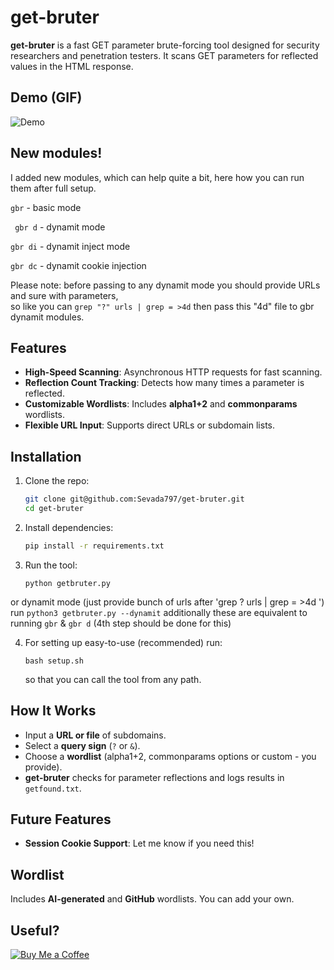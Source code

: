 # get-bruter

**get-bruter** is a fast GET parameter brute-forcing tool designed for security researchers and penetration testers. It scans GET parameters for reflected values in the HTML response.

## Demo (GIF)
![Demo](https://github.com/Sevada797/get-bruter/blob/main/assets/Get-Bruter_demo.gif?raw=true)

## New modules!
I added new modules, which can help quite a bit, here how you can run them after full setup.

```gbr``` - basic mode

``` gbr d``` - dynamit mode

```gbr di``` - dynamit inject mode

```gbr dc``` - dynamit cookie injection

Please note: before passing to any dynamit mode you should provide URLs and sure with parameters, <br>
so like you can `grep "?" urls | grep = >4d` then pass this "4d" file to gbr dynamit modules.

## Features

- **High-Speed Scanning**: Asynchronous HTTP requests for fast scanning.
- **Reflection Count Tracking**: Detects how many times a parameter is reflected.
- **Customizable Wordlists**: Includes **alpha1+2** and **commonparams** wordlists.
- **Flexible URL Input**: Supports direct URLs or subdomain lists.

## Installation

1. Clone the repo:

    ```bash
    git clone git@github.com:Sevada797/get-bruter.git
    cd get-bruter
    ```

2. Install dependencies:

    ```bash
    pip install -r requirements.txt
    ```

3. Run the tool:

    ```
    python getbruter.py
    ```
or dynamit mode (just provide bunch of urls after 'grep ? urls | grep = >4d ')
run ```
    python3 getbruter.py --dynamit
    ```
additionally these are equivalent to running `gbr` & `gbr d` (4th step should be done for this)

4. For setting up easy-to-use (recommended) run:

    ```
    bash setup.sh
    ```
    so that you can call the tool from any path.

## How It Works

- Input a **URL or file** of subdomains.
- Select a **query sign** (`?` or `&`).
- Choose a **wordlist** (alpha1+2, commonparams options or custom - you provide).
- **get-bruter** checks for parameter reflections and logs results in `getfound.txt`.

## Future Features

- **Session Cookie Support**: Let me know if you need this!

## Wordlist

Includes **AI-generated** and **GitHub** wordlists. You can add your own.

## Useful?

[![Buy Me a Coffee](https://img.shields.io/badge/Buy%20Me%20a%20Coffee-donate-orange?style=flat&logo=buy-me-a-coffee)](https://buymeacoffee.com/zatikyansed)
